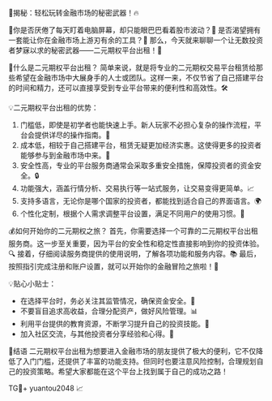 🎉揭秘：轻松玩转金融市场的秘密武器！🔥

🚀你是否厌倦了每天盯着电脑屏幕，却只能眼巴巴看着股市波动？👀 是否渴望拥有一套能让你在金融市场上游刃有余的工具？💼 那么，今天就来聊聊一个让无数投资者梦寐以求的秘密武器——二元期权平台出租！🎯

🌈什么是二元期权平台出租？
简单来说，就是将专业的二元期权交易平台租赁给那些希望在金融市场中大展身手的人士或团队。这样一来，不仅节省了自己搭建平台的时间和精力，还可以直接享受到专业平台带来的便利性和高效性。🛠️

💡二元期权平台出租的优势：
1. 门槛低，即使是初学者也能快速上手。新人玩家不必担心复杂的操作流程，平台会提供详尽的操作指南。👶
2. 成本低，相较于自己搭建平台，租赁无疑更加经济实惠。这使得更多的投资者能够参与到金融市场中来。💸
3. 安全性高，专业的平台服务商通常会采取多重安全措施，保障投资者的资金安全。🔒
4. 功能强大，涵盖行情分析、交易执行等一站式服务，让交易变得更简单。📈
5. 支持多语言，无论你是哪个国家的投资者，都能找到适合自己的界面语言。🌍
6. 个性化定制，根据个人需求调整平台设置，满足不同用户的使用习惯。🎨

💰如何开始你的二元期权之旅？
首先，你需要选择一个可靠的二元期权平台出租服务商。这一步至关重要，因为平台的安全性和稳定性直接影响到你的投资体验。🔍
接着，仔细阅读服务商提供的使用说明，了解各项功能和服务内容。📚
最后，按照指引完成注册和账户设置，就可以开始你的金融冒险之旅啦！🧭

💡贴心小贴士：
- 在选择平台时，务必关注其监管情况，确保资金安全。🚨
- 不要盲目追求高收益，合理分配资产，做好风险管理。📊
- 利用平台提供的教育资源，不断学习提升自己的投资技能。📖
- 加入社区交流，与其他投资者分享经验和心得。💬

🎉结语
二元期权平台出租为想要进入金融市场的朋友提供了极大的便利，它不仅降低了入门门槛，还提供了丰富的功能支持。但同时也要注意风险控制，合理规划自己的投资策略。希望大家都能在这个平台上找到属于自己的成功之路！

TG💪+ yuantou2048  📈